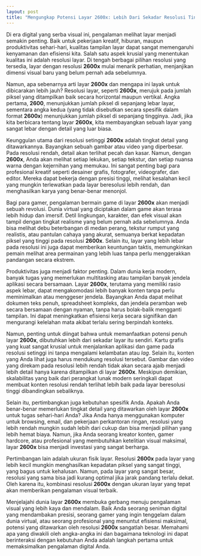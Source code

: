 ```yaml
---
layout: post
title: "Mengungkap Potensi Layar 2600x: Lebih Dari Sekadar Resolusi Tinggi"
---
```


Di era digital yang serba visual ini, pengalaman melihat layar menjadi semakin penting. Baik untuk pekerjaan kreatif, hiburan, maupun produktivitas sehari-hari, kualitas tampilan layar dapat sangat memengaruhi kenyamanan dan efisiensi kita. Salah satu aspek krusial yang menentukan kualitas ini adalah resolusi layar. Di tengah berbagai pilihan resolusi yang tersedia, layar dengan resolusi **2600x** mulai menarik perhatian, menjanjikan dimensi visual baru yang belum pernah ada sebelumnya.

Namun, apa sebenarnya arti layar **2600x** dan mengapa ini layak untuk dibicarakan lebih jauh? Resolusi layar, seperti **2600x**, merujuk pada jumlah piksel yang ditampilkan baik secara horizontal maupun vertikal. Angka pertama, **2600**, menunjukkan jumlah piksel di sepanjang lebar layar, sementara angka kedua (yang tidak disebutkan secara spesifik dalam format **2600x**) menunjukkan jumlah piksel di sepanjang tingginya. Jadi, jika kita berbicara tentang layar **2600x**, kita membayangkan sebuah layar yang sangat lebar dengan detail yang luar biasa.

Keunggulan utama dari resolusi setinggi **2600x** adalah tingkat detail yang ditawarkannya. Bayangkan sebuah gambar atau video yang diperbesar. Pada resolusi rendah, detail akan terlihat pecah dan kasar. Namun, dengan **2600x**, Anda akan melihat setiap lekukan, setiap tekstur, dan setiap nuansa warna dengan kejernihan yang memukau. Ini sangat penting bagi para profesional kreatif seperti desainer grafis, fotografer, videografer, dan editor. Mereka dapat bekerja dengan presisi tinggi, melihat kesalahan kecil yang mungkin terlewatkan pada layar beresolusi lebih rendah, dan menghasilkan karya yang benar-benar menonjol.

Bagi para gamer, pengalaman bermain game di layar **2600x** akan menjadi sebuah revolusi. Dunia virtual yang diciptakan dalam game akan terasa lebih hidup dan imersif. Detil lingkungan, karakter, dan efek visual akan tampil dengan tingkat realisme yang belum pernah ada sebelumnya. Anda bisa melihat debu beterbangan di medan perang, tekstur rumput yang realistis, atau pantulan cahaya yang akurat, semuanya berkat kepadatan piksel yang tinggi pada resolusi **2600x**. Selain itu, layar yang lebih lebar pada resolusi ini juga dapat memberikan keuntungan taktis, memungkinkan pemain melihat area permainan yang lebih luas tanpa perlu menggerakkan pandangan secara ekstrem.

Produktivitas juga menjadi faktor penting. Dalam dunia kerja modern, banyak tugas yang memerlukan multitasking atau tampilan banyak jendela aplikasi secara bersamaan. Layar **2600x**, terutama yang memiliki rasio aspek lebar, dapat mengakomodasi lebih banyak konten tanpa perlu meminimalkan atau menggeser jendela. Bayangkan Anda dapat melihat dokumen teks penuh, spreadsheet kompleks, dan jendela peramban web secara bersamaan dengan nyaman, tanpa harus bolak-balik mengganti tampilan. Ini dapat meningkatkan efisiensi kerja secara signifikan dan mengurangi kelelahan mata akibat terlalu sering berpindah konteks.

Namun, penting untuk diingat bahwa untuk memanfaatkan potensi penuh layar **2600x**, dibutuhkan lebih dari sekadar layar itu sendiri. Kartu grafis yang kuat sangat krusial untuk menjalankan aplikasi dan game pada resolusi setinggi ini tanpa mengalami kelambatan atau *lag*. Selain itu, konten yang Anda lihat juga harus mendukung resolusi tersebut. Gambar dan video yang direkam pada resolusi lebih rendah tidak akan secara ajaib menjadi lebih detail hanya karena ditampilkan di layar **2600x**. Meskipun demikian, skalabilitas yang baik dari perangkat lunak modern seringkali dapat membuat konten resolusi rendah terlihat lebih baik pada layar beresolusi tinggi dibandingkan sebaliknya.

Selain itu, pertimbangkan juga kebutuhan spesifik Anda. Apakah Anda benar-benar memerlukan tingkat detail yang ditawarkan oleh layar **2600x** untuk tugas sehari-hari Anda? Jika Anda hanya menggunakan komputer untuk browsing, email, dan pekerjaan perkantoran ringan, resolusi yang lebih rendah mungkin sudah lebih dari cukup dan bisa menjadi pilihan yang lebih hemat biaya. Namun, jika Anda seorang kreator konten, gamer hardcore, atau profesional yang membutuhkan ketelitian visual maksimal, layar **2600x** bisa menjadi investasi yang sangat berharga.

Pertimbangan lain adalah ukuran fisik layar. Resolusi **2600x** pada layar yang lebih kecil mungkin menghasilkan kepadatan piksel yang sangat tinggi, yang bagus untuk kehalusan. Namun, pada layar yang sangat besar, resolusi yang sama bisa jadi kurang optimal jika jarak pandang terlalu dekat. Oleh karena itu, kombinasi resolusi **2600x** dengan ukuran layar yang tepat akan memberikan pengalaman visual terbaik.

Menjelajahi dunia layar **2600x** membuka gerbang menuju pengalaman visual yang lebih kaya dan mendalam. Baik Anda seorang seniman digital yang mendambakan presisi, seorang gamer yang ingin tenggelam dalam dunia virtual, atau seorang profesional yang menuntut efisiensi maksimal, potensi yang ditawarkan oleh resolusi **2600x** sangatlah besar. Memahami apa yang diwakili oleh angka-angka ini dan bagaimana teknologi ini dapat berinteraksi dengan kebutuhan Anda adalah langkah pertama untuk memaksimalkan pengalaman digital Anda.

